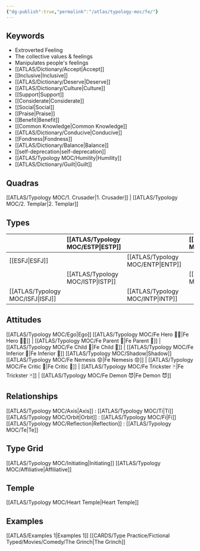 ```yaml
---
{"dg-publish":true,"permalink":"/atlas/typology-moc/fe/"}
---
```



## Keywords
- Extroverted Feeling
- The collective values & feelings
- Manipulates people's feelings
- [[ATLAS/Dictionary/Accept\|Accept]]
- [[Inclusive\|Inclusive]]
- [[ATLAS/Dictionary/Deserve\|Deserve]]
- [[ATLAS/Dictionary/Culture\|Culture]]
- [[Support\|Support]]
- [[Considerate\|Considerate]] 
- [[Social\|Social]]
- [[Praise\|Praise]]
- [[Benefit\|Benefit]]
- [[Common Knowledge\|Common Knowledge]]
- [[ATLAS/Dictionary/Conducive\|Conducive]]
- [[Fondness\|Fondness]] 
- [[ATLAS/Dictionary/Balance\|Balance]] 
- [[self-deprecation\|self-deprecation]] 
- [[ATLAS/Typology MOC/Humility\|Humility]]
- [[ATLAS/Dictionary/Guilt\|Guilt]]

## Quadras
[[ATLAS/Typology MOC/1. Crusader\|1. Crusader]] | [[ATLAS/Typology MOC/2. Templar\|2. Templar]] 

## Types 

|  |  [[ATLAS/Typology MOC/ESTP\|ESTP]]  |     | [[ATLAS/Typology MOC/ENFJ\|ENFJ]]&nbsp; |
|:---------------|:-----------|:---------------|:---------------|
| [[ESFJ\|ESFJ]]       | | [[ATLAS/Typology MOC/ENTP\|ENTP]]&nbsp; |      |
| |  [[ATLAS/Typology MOC/ISTP\|ISTP]]  |     | [[ATLAS/Typology MOC/INFJ\|INFJ]]       |
| [[ATLAS/Typology MOC/ISFJ\|ISFJ]]&nbsp; |   |  [[ATLAS/Typology MOC/INTP\|INTP]]      |    |  

## Attitudes
[[ATLAS/Typology MOC/Ego\|Ego]]
[[ATLAS/Typology MOC/Fe Hero 🦸‍♂️\|Fe Hero 🦸‍♂️]] | [[ATLAS/Typology MOC/Fe Parent 🤰\|Fe Parent 🤰]] | [[ATLAS/Typology MOC/Fe Child 🧒\|Fe Child 🧒]] | [[ATLAS/Typology MOC/Fe Inferior 👶\|Fe Inferior 👶]]
[[ATLAS/Typology MOC/Shadow\|Shadow]] 
[[ATLAS/Typology MOC/Fe Nemesis 😟\|Fe Nemesis 😟]] | [[ATLAS/Typology MOC/Fe Critic 👵\|Fe Critic 👵]] | [[ATLAS/Typology MOC/Fe Trickster 🃏\|Fe Trickster 🃏]] | [[ATLAS/Typology MOC/Fe Demon 😈\|Fe Demon 😈]]

## Relationships 
[[ATLAS/Typology MOC/Axis\|Axis]] : [[ATLAS/Typology MOC/Ti\|Ti]]
[[ATLAS/Typology MOC/Orbit\|Orbit]] : [[ATLAS/Typology MOC/Fi\|Fi]]
[[ATLAS/Typology MOC/Reflection\|Reflection]]  : [[ATLAS/Typology MOC/Te\|Te]]

## Type Grid 
[[ATLAS/Typology MOC/Initiating\|Initiating]] 
[[ATLAS/Typology MOC/Affiliative\|Affiliative]] 

## Temple 
[[ATLAS/Typology MOC/Heart Temple\|Heart Temple]]

## Examples 
[[ATLAS/Examples 1\|Examples 1]] 
[[CARDS/Type Practice/Fictional Typed/Movies/Comedy/The Grinch\|The Grinch]]

